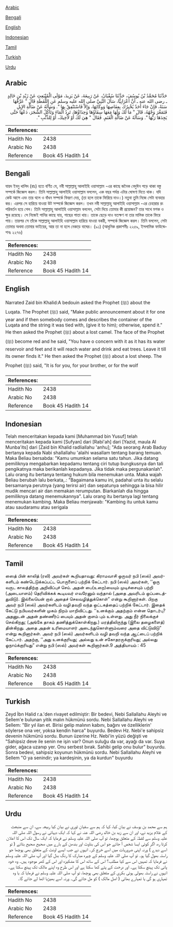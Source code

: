 [Arabic](#arabic)

[Bengali](#bengali)

[English](#english)

[Indonesian](#indonesian)

[Tamil](#tamil)

[Turkish](#turkish)

[Urdu](#urdu)

## Arabic


<div dir="rtl" lang="ar" style={{fontSize:'larger',backgroundColor:'#f8f9fa',padding:20}}>
حَدَّثَنَا مُحَمَّدُ بْنُ يُوسُفَ، حَدَّثَنَا سُفْيَانُ، عَنْ رَبِيعَةَ، عَنْ يَزِيدَ، مَوْلَى الْمُنْبَعِثِ عَنْ زَيْدِ بْنِ خَالِدٍ ـ رضى الله عنه ـ أَنَّ أَعْرَابِيًّا، سَأَلَ النَّبِيَّ صلى الله عليه وسلم عَنِ اللُّقَطَةِ قَالَ ‏"‏ عَرِّفْهَا سَنَةً، فَإِنْ جَاءَ أَحَدٌ يُخْبِرُكَ بِعِفَاصِهَا وَوِكَائِهَا، وَإِلاَّ فَاسْتَنْفِقْ بِهَا ‏"‏‏.‏ وَسَأَلَهُ عَنْ ضَالَّةِ الإِبِلِ فَتَمَعَّرَ وَجْهُهُ، قَالَ ‏"‏ مَا لَكَ وَلَهَا مَعَهَا سِقَاؤُهَا وَحِذَاؤُهَا، تَرِدُ الْمَاءَ وَتَأْكُلُ الشَّجَرَ، دَعْهَا حَتَّى يَجِدَهَا رَبُّهَا ‏"‏‏.‏ وَسَأَلَهُ عَنْ ضَالَّةِ الْغَنَمِ‏.‏ فَقَالَ ‏"‏ هِيَ لَكَ أَوْ لأَخِيكَ، أَوْ لِلذِّئْبِ ‏"‏‏.‏
</div>
<div style={{backgroundColor:'#f8f9fa',padding:20, marginBottom: 10}}><table> <thead> <tr> <th>References:</th> <th></th> </tr> </thead> <tbody><tr><td>Hadith No</td><td>2438</td></tr><tr><td>Arabic No</td><td>2438</td></tr><tr><td>Reference</td><td>Book 45 Hadith 14</td></tr></tbody></table></div>

## Bengali


<div dir="ltr" lang="bn" style={{fontSize:'larger',backgroundColor:'#f8f9fa',padding:20}}>
যায়দ ইবনু খালিদ (রাঃ) হতে বর্ণিত যে, নবী সাল্লাল্লাহু আলাইহি ওয়াসাল্লাম -এর কাছে জনৈক বেদুঈন পড়ে থাকা বস্তু সম্পর্কে জিজ্ঞেস করল। তিনি সাল্লাল্লাহু আলাইহি ওয়াসাল্লাম বললেন, এক বছর পর্যন্ত এটার ঘোষণা দিতে থাক। যদি কেউ আসে এবং তার থলে ও বাঁধন সম্পর্কে বিবরণ দেয়, (তা হলে তাকে ফিরিয়ে দাও।) নতুবা তুমি নিজে সেটা ব্যবহার কর। এরপর সে হারিয়ে যাওয়া উট সম্পর্কে জিজ্ঞেস করল। তখন নবী সাল্লাল্লাহু আলাইহি ওয়াসাল্লাম -এর চেহারার রং পরিবর্তন হয়ে গেল। তিনি সাল্লাল্লাহু আলাইহি ওয়াসাল্লাম বললেন, সেটা দিয়ে তোমার কী প্রয়োজন? তার সাথে মশক ও ক্ষুর রয়েছে। সে নিজেই পানির কাছে যায়, গাছের পাতা খায়। তাকে ছেড়ে দাও যতক্ষণ না তার মালিক তাকে ফিরে পায়। তারপর সে তাঁকে সাল্লাল্লাহু আলাইহি ওয়াসাল্লাম হারিয়ে যাওয়া বকরী, সম্পর্কে জিজ্ঞেস করল। তিনি বললেন, সেটা তোমার অথবা তোমার ভাইয়ের, আর তা না হলে নেকড়ে বাঘের। (৯১) (আধুনিক প্রকাশনীঃ ২২৫৯, ইসলামিক ফাউন্ডেশনঃ ২২৭৬)
</div>
<div style={{backgroundColor:'#f8f9fa',padding:20, marginBottom: 10}}><table> <thead> <tr> <th>References:</th> <th></th> </tr> </thead> <tbody><tr><td>Hadith No</td><td>2438</td></tr><tr><td>Arabic No</td><td>2438</td></tr><tr><td>Reference</td><td>Book 45 Hadith 14</td></tr></tbody></table></div>

## English


<div dir="ltr" lang="en" style={{fontSize:'larger',backgroundColor:'#f8f9fa',padding:20}}>
Narrated Zaid bin Khalid:A bedouin asked the Prophet (ﷺ) about the Luqata. The Prophet (ﷺ) said, "Make public announcement about it for one year and if then somebody comes and describes the container of the Luqata and the string it was tied with, (give it to him); otherwise, spend it." He then asked the Prophet (ﷺ) about a lost camel. The face of the Prophet (ﷺ) become red and he said, "You have o concern with it as it has its water reservoir and feet and it will reach water and drink and eat trees. Leave it till its owner finds it." He then asked the Prophet (ﷺ) about a lost sheep. The Prophet (ﷺ) said, "It is for you, for your brother, or for the wolf
</div>
<div style={{backgroundColor:'#f8f9fa',padding:20, marginBottom: 10}}><table> <thead> <tr> <th>References:</th> <th></th> </tr> </thead> <tbody><tr><td>Hadith No</td><td>2438</td></tr><tr><td>Arabic No</td><td>2438</td></tr><tr><td>Reference</td><td>Book 45 Hadith 14</td></tr></tbody></table></div>

## Indonesian


<div dir="ltr" lang="id" style={{fontSize:'larger',backgroundColor:'#f8f9fa',padding:20}}>
Telah menceritakan kepada kami [Muhammad bin Yusuf] telah menceritakan kepada kami [Sufyan] dari [Rabi'ah] dari [Yazid, maula Al Munba'its] dari [Zaid bin Khalid radliallahu 'anhu]; "Ada seorang Arab Baduy bertanya kepada Nabi shallallahu 'alaihi wasallam tentang barang temuan. Maka Beliau bersabda: "Kamu umumkan selama satu tahun. Jika datang pemiliknya mengabarkan kepadamu tentang ciri tutup bungkusnya dan tali pengikatnya maka berikanlah kepadanya. Jika tidak maka pergunakanlah". Lalu orang itu bertanya tentang hukum bila menemukan unta. Maka wajah Beliau berubah lalu berkata,.: "Bagaimana kamu ini, padahal unta itu selalu bersamanya perutnya (yang terirsi air) dan sepatunya sehingga ia bisa hilir mudik mencari air dan memakan rerumputan. Biarkanlah dia hingga pemiliknya datang menemukannya". Lalu orang itu bertanya lagi tentang menemukan kambing. Maka Beliau menjawab: "Kambing itu untuk kamu atau saudaramu atau serigala
</div>
<div style={{backgroundColor:'#f8f9fa',padding:20, marginBottom: 10}}><table> <thead> <tr> <th>References:</th> <th></th> </tr> </thead> <tbody><tr><td>Hadith No</td><td>2438</td></tr><tr><td>Arabic No</td><td>2438</td></tr><tr><td>Reference</td><td>Book 45 Hadith 14</td></tr></tbody></table></div>

## Tamil


<div dir="ltr" lang="ta" style={{fontSize:'larger',backgroundColor:'#f8f9fa',padding:20}}>
ஸைத் பின் காலித் (ரலி) அவர்கள் கூறியதாவது: கிராமவாசி ஒருவர் நபி (ஸல்) அவர்களிடம் கண்டெடுக்கப்பட்ட பொருளைப் பற்றிக் கேட்டார். நபி (ஸல்) அவர்கள், ‘‘ஒரு வருட காலத்திற்கு அறிவிப்புச் செய். அதன் பை(உறை)யையும் முடிச்சையும் பற்றி (அடையாளம்) தெரிவிக்கக் கூடியவர் எவரேனும் வந்தால் (அதை அவரிடம் ஒப்படைத்துவிடு). இல்லையென் றால் அதைச் செலவழித்துக்கொள்” என்று கூறினார்கள். பிறகு அவர் நபி (ஸல்) அவர்களிடம் வழி தவறி வந்த ஒட்டகத்தைப் பற்றிக் கேட்டார். இதைக் கேட்டு நபியவர்களின் முகம் நிறம் மாறிவிட்டது. ‘‘உனக்கும் அதற்கும் என்ன தொடர்பு? அதனுடன் அதன் தண்ணீர்ப் பையும் அதன் குளம் பும் உள்ளது. அது நீர் நிலைக்குச் செல்கிறது; (அங்கே தாகம் தணித்துக்கொள்கிறது.) மரத்திலிருந்து (இலை தழைகளைத்) தின்கிறது. அதை அதன் உரிமையாளர் அடைந்துகொள்ளும்வரை அதை விட்டுவிடு” என்று கூறினார்கள். அவர் நபி (ஸல்) அவர்களிடம் வழி தவறி வந்த ஆட்டைப் பற்றிக் கேட்டார். அதற்கு, ‘‘அது உனக்குரியது; அல்லது உன் சகோதரருக்குரியது; அல்லது ஓநாய்க்குரியது” என்று நபி (ஸல்) அவர்கள் கூறினார்கள்.9 அத்தியாயம் : 45
</div>
<div style={{backgroundColor:'#f8f9fa',padding:20, marginBottom: 10}}><table> <thead> <tr> <th>References:</th> <th></th> </tr> </thead> <tbody><tr><td>Hadith No</td><td>2438</td></tr><tr><td>Arabic No</td><td>2438</td></tr><tr><td>Reference</td><td>Book 45 Hadith 14</td></tr></tbody></table></div>

## Turkish


<div dir="ltr" lang="tr" style={{fontSize:'larger',backgroundColor:'#f8f9fa',padding:20}}>
Zeyd İbn Halid r.a.'den rivayet edilmiştir: Bir bedevi, Nebi Sallallahu Aleyhi ve Sellem'e bulunan yitik malın hükmünü sordu. Nebi Sallallahu Aleyhi ve Sellem: "Bir yıl ilan et. Birisi gelip malının kabını, bağını ve özelliklerin' söylerse ona ver, yoksa kendin harca" buyurdu. Bedevı Hz. Nebi'e sahipsiz devenin hükmünü sordu. Bunun üzerine Hz. Nebi'in yüzü değişti ve "Sahipsiz deve ile senin ne işin var? Onun suluğu da var, ayağı da var. Suya gider, ağaca uzanıp yer. Onu serbest bırak. Sahibi gelip onu bulur" buyurdu. Sonra bedevi, sahipsiz koyunun hükmünü sordu. Nebi Sallallahu Aleyhi ve Sellem "O ya senindir; ya kardeşinin, ya da kurdun" buyurdu
</div>
<div style={{backgroundColor:'#f8f9fa',padding:20, marginBottom: 10}}><table> <thead> <tr> <th>References:</th> <th></th> </tr> </thead> <tbody><tr><td>Hadith No</td><td>2438</td></tr><tr><td>Arabic No</td><td>2438</td></tr><tr><td>Reference</td><td>Book 45 Hadith 14</td></tr></tbody></table></div>

## Urdu


<div dir="rtl" lang="ur" style={{fontSize:'larger',backgroundColor:'#f8f9fa',padding:20}}>
ہم سے محمد بن یوسف نے بیان کیا، کہا کہ ہم سے سفیان ثوری نے بیان کیا ربیعہ سے، ان سے منبعث کے غلام یزید نے، اور ان سے زید بن خالد رضی اللہ عنہ نے کہا کہ ایک دیہاتی نے رسول اللہ صلی اللہ علیہ وسلم سے لقطہٰ کے متعلق پوچھا، تو آپ صلی اللہ علیہ وسلم نے فرمایا کہ ایک سال تک اس کا اعلان کرتا رہ، اگر کوئی ایسا شخص آ جائے جو اس کی بناوٹ اور بندھن کے بارے میں صحیح صحیح بتائے ( تو اسے دیدے ) ورنہ اپنی ضروریات میں اسے خرچ کر۔ انہوں نے جب ایسے اونٹ کے متعلق بھی پوچھا جو راستہ بھول گیا ہو۔ تو آپ صلی اللہ علیہ وسلم کے چہرہ مبارک کا رنگ بدل گیا اور آپ صلی اللہ علیہ وسلم نے فرمایا کہ تمہیں اس سے کیا مطلب؟ اس کے ساتھ اس کا مشکیزہ اور اس کے کھر موجود ہیں۔ وہ خود پانی تک پہنچ سکتا ہے۔ اور درخت کے پتے کھا سکتا ہے اور اس طرح وہ اپنے مالک تک پہنچ سکتا ہے۔ انہوں نے راستہ بھولی ہوئی بکری کے متعلق بھی پوچھا، تو آپ صلی اللہ علیہ وسلم نے فرمایا کہ یا وہ تمہاری ہو گی یا تمہارے بھائی ( اصل مالک ) کو مل جائے گی۔ ورنہ اسے بھیڑیا اٹھا لے جائے گا۔
</div>
<div style={{backgroundColor:'#f8f9fa',padding:20, marginBottom: 10}}><table> <thead> <tr> <th>References:</th> <th></th> </tr> </thead> <tbody><tr><td>Hadith No</td><td>2438</td></tr><tr><td>Arabic No</td><td>2438</td></tr><tr><td>Reference</td><td>Book 45 Hadith 14</td></tr></tbody></table></div>